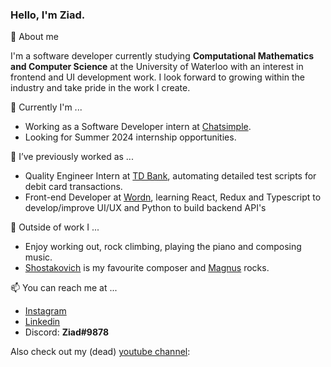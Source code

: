 ### Hello, I'm Ziad.

🌱 About me


I'm a software developer currently studying **Computational Mathematics and Computer Science** at the University of Waterloo with an interest in frontend and UI development work. I look forward to growing within the industry and take pride in the work I create.

🔭 Currently I'm ...
  -  Working as a Software Developer intern at [Chatsimple](https://www.chatsimple.ai/).
  -  Looking for Summer 2024 internship opportunities.

👯 I’ve previously worked as ...
  -  Quality Engineer Intern at [TD Bank](https://www.td.com/ca/en/personal-banking), automating detailed test scripts for debit card transactions.
  -  Front-end Developer at [Wordn](https://www.wordn.io/), learning React, Redux and Typescript to develop/improve UI/UX and Python to build backend API's


💬 Outside of work I ...
  - Enjoy working out, rock climbing, playing the piano and composing music.
  - [Shostakovich](https://www.youtube.com/watch?v=GB3zR_X25UU) is my favourite composer and [Magnus](https://www.youtube.com/watch?v=tIE_nJWmXB0&t=686s) rocks.

📫 You can reach me at ...
  - [Instagram](https://www.instagram.com/ziad_safari/)  
  - [Linkedin](https://www.linkedin.com/in/ziad-safarjalani/)  
  - Discord: **Ziad#9878**  

Also check out my (dead) [youtube channel](https://www.youtube.com/channel/UCHbyLuhjZ-I_ntY0et7Cyag):
<!--
**ziad-safari/ziad-safari** is a ✨ _special_ ✨ repository because its `README.md` (this file) appears on your GitHub profile.

Here are some ideas to get you started:

- 🔭 I’m currently working on ...
- 🌱 I’m currently learning ...
- 👯 I’m looking to collaborate on ...
- 🤔 I’m looking for help with ...
- 💬 Ask me about ...
- 📫 How to reach me: ...
- 😄 Pronouns: ...
- ⚡ Fun fact: ...
-->
